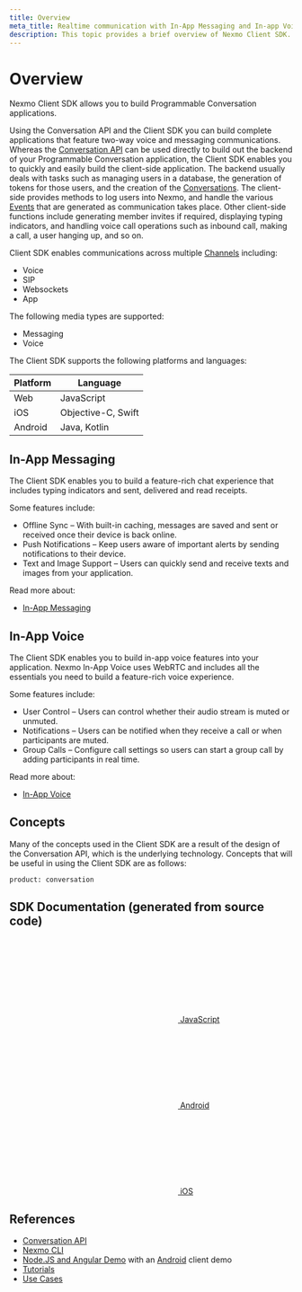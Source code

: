 ```yaml
---
title: Overview
meta_title: Realtime communication with In-App Messaging and In-app Voice
description: This topic provides a brief overview of Nexmo Client SDK.
---
```


# Overview

Nexmo Client SDK allows you to build Programmable Conversation applications.

Using the Conversation API and the Client SDK you can build complete applications that feature two-way voice and messaging communications. Whereas the [Conversation API](/conversation/overview) can be used directly to build out the backend of your Programmable Conversation application, the Client SDK enables you to quickly and easily build the client-side application. The backend usually deals with tasks such as managing users in a database, the generation of tokens for those users, and the creation of the [Conversations](/conversation/concepts/conversation). The client-side provides methods to log users into Nexmo, and handle the various [Events](/conversation/concepts/event) that are generated as communication takes place. Other client-side functions include generating member invites if required, displaying typing indicators, and handling voice call operations such as inbound call, making a call, a user hanging up, and so on.

Client SDK enables communications across multiple [Channels](/conversation/concepts/channel) including:

* Voice
* SIP
* Websockets
* App

The following media types are supported:

* Messaging
* Voice

The Client SDK supports the following platforms and languages:

Platform | Language
----|----
Web | JavaScript
iOS | Objective-C, Swift
Android | Java, Kotlin

## In-App Messaging

The Client SDK enables you to build a feature-rich chat experience that includes typing indicators and sent, delivered and read receipts.

Some features include:

* Offline Sync – With built-in caching, messages are saved and sent or received once their device is back online.
* Push Notifications – Keep users aware of important alerts by sending notifications to their device.
* Text and Image Support – Users can quickly send and receive texts and images from your application.

Read more about:

* [In-App Messaging](/client-sdk/in-app-messaging/overview)

## In-App Voice

The Client SDK enables you to build in-app voice features into your application. Nexmo In-App Voice uses WebRTC and includes all the essentials you need to build a feature-rich voice experience.

Some features include:

* User Control – Users can control whether their audio stream is muted or unmuted.
* Notifications  – Users can be notified when they receive a call or when participants are muted.
* Group Calls – Configure call settings so users can start a group call by adding participants in real time.

Read more about:

* [In-App Voice](/client-sdk/in-app-voice/overview)

## Concepts

Many of the concepts used in the Client SDK are a result of the design of the Conversation API, which is the underlying technology. Concepts that will be useful in using the Client SDK are as follows:

```concept_list
product: conversation
```

## SDK Documentation (generated from source code)

<div class="Vlt-grid">
  <div class="Vlt-col Vlt-col--center">
    <a href="/sdk/client-sdk/javascript/" class="Vlt-btn Vlt-btn--tertiary Vlt-btn--large">
      <svg class="Vlt-yellow"><use xlink:href="/symbol/volta-icons.svg#Vlt-icon-js"></use></svg>
      JavaScript
    </a>
  </div>
  <div class="Vlt-col Vlt-col--center">
    <a href="/sdk/client-sdk/android/" class="Vlt-btn Vlt-btn--tertiary Vlt-btn--large">
      <svg class="Vlt-green-light"><use xlink:href="/symbol/volta-icons.svg#Vlt-icon-android"></use></svg>
      Android
    </a>
  </div>
  <div class="Vlt-col Vlt-col--center">
    <a href="/sdk/client-sdk/ios/" class="Vlt-btn Vlt-btn--tertiary Vlt-btn--large">
      <svg><use xlink:href="/symbol/volta-icons.svg#Vlt-icon-apple"></use></svg>
      iOS
    </a>
  </div>
</div>

## References

* [Conversation API](/conversation/overview)
* [Nexmo CLI](https://github.com/nexmo/nexmo-cli/tree/beta)
* [Node.JS and Angular Demo](https://github.com/Nexmo/stitch-demo) with an [Android](https://github.com/Nexmo/stitch-demo-android) client demo
* [Tutorials](/client-sdk/tutorials)
* [Use Cases](/client-sdk/use-cases)
